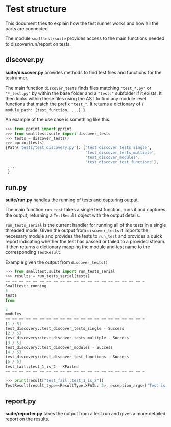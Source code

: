 # Test structure #
This document tries to explain how the test runner works and how
all the parts are connected.

The module `smalltest/suite` provides access to the main functions needed
to discover/run/report on tests.

## discover.py ##
**suite/discover.py** provides methods to find test files and functions for the 
testrunner. 

The main function `discover_tests` finds files matching `"test_*.py"` or
`"*_test.py"` by within the base folder and a `"tests"` subfolder if it exists.
It then looks within these files using the AST to find any module level 
functions that match the prefix `"test_"`. It returns a dictionary of 
`{ module_path: [test_function, ...] }`.

An example of the use case is something like this:

```python
>>> from pprint import pprint
>>> from smalltest.suite import discover_tests
>>> tests = discover_tests()
>>> pprint(tests)
{Path('tests/test_discovery.py'): ['test_discover_tests_single',
                                   'test_discover_tests_multiple',
                                   'test_discover_modules',
                                   'test_discover_test_functions'],
 ...
 }
```

## run.py ##
**suite/run.py** handles the running of tests and capturing output. 

The main function `run_test` takes a single test function, runs it and 
captures the output, returning a `TestResult` object with the output details.

`run_tests_serial` is the current handler for running all of the tests in a 
single threaded mode. Given the output from `discover_tests` it imports the
necessary module and provides the tests to `run_test` and provides a quick
report indicating whether the test has passed or failed to a provided stream.
It then returns a dictionary mapping the module and test name to the
corresponding `TestResult`.

Example given the output from `discover_tests()`

```python
>>> from smalltest.suite import run_tests_serial
>>> results = run_tests_serial(tests)
== == == == == == == == == == == == == == == == == == == == =
Smalltest: running
5
tests
from

2
modules
== == == == == == == == == == == == == == == == == == == == =
[1 / 5]
test_discovery::test_discover_tests_single - Success
[2 / 5]
test_discovery::test_discover_tests_multiple - Success
[3 / 5]
test_discovery::test_discover_modules - Success
[4 / 5]
test_discovery::test_discover_test_functions - Success
[5 / 5]
test_fail::test_1_is_2 - XFailed
== == == == == == == == == == == == == == == == == == == == =

>>> print(result["test_fail::test_1_is_2"])
TestResult(result_type=<ResultType.XFAIL: 2>, exception_args=('Test is always false.', 'Does 1 == 2'), stdout='Captured STDOUT', stderr='Captured STDERR', warnings=[])
```

## report.py ##
**suite/reporter.py** takes the output from a test run and gives a more detailed 
report on the results.

